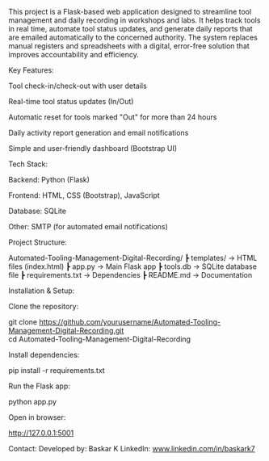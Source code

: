This project is a Flask-based web application designed to streamline tool management and daily recording in workshops and labs. It helps track tools in real time, automate tool status updates, and generate daily reports that are emailed automatically to the concerned authority. The system replaces manual registers and spreadsheets with a digital, error-free solution that improves accountability and efficiency.

Key Features:

Tool check-in/check-out with user details

Real-time tool status updates (In/Out)

Automatic reset for tools marked "Out" for more than 24 hours

Daily activity report generation and email notifications

Simple and user-friendly dashboard (Bootstrap UI)

Tech Stack:

Backend: Python (Flask)

Frontend: HTML, CSS (Bootstrap), JavaScript

Database: SQLite

Other: SMTP (for automated email notifications)

Project Structure:

Automated-Tooling-Management-Digital-Recording/
┣ templates/ -> HTML files (index.html)
┣ app.py -> Main Flask app
┣ tools.db -> SQLite database file
┣ requirements.txt -> Dependencies
┣ README.md -> Documentation

Installation & Setup:

Clone the repository:

git clone https://github.com/yourusername/Automated-Tooling-Management-Digital-Recording.git  
cd Automated-Tooling-Management-Digital-Recording  


Install dependencies:

pip install -r requirements.txt  


Run the Flask app:

python app.py  


Open in browser:

http://127.0.0.1:5001  


Contact:
Developed by: Baskar K
LinkedIn: www.linkedin.com/in/baskark7
